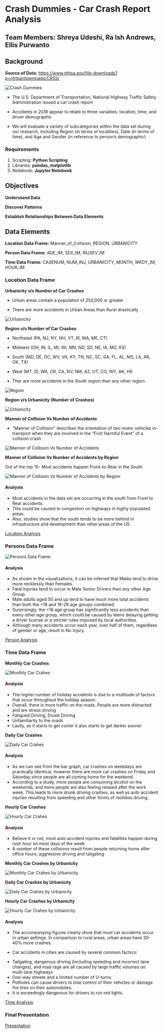 # Crash Dummies - Car Crash Report Analysis

## Team Members: Shreya Udeshi, Ra Ish Andrews, Ellis Purwanto

## Background

**Source of Data:** https://www.nhtsa.gov/file-downloads?p=nhtsa/downloads/CRSS/

![Crash Dummies](/images/1.gif)

* The U.S. Department of Transportation, National Highway Traffic Safety Administration issued a car crash report

* Accidents in 2018 appear to relate to three variables: location, time, and driver demographic

* We will evaluate a variety of subcategories within the data set during our research, including Region (in terms of localities), Date (in terms of time), and Age and Gender (in reference to person’s demographic)

### Requirements

1. Scripting: **Python Scripting**
2. Libraries: **pandas, matplotlib**
3. Notebook: **Jupyter Notebook**

## Objectives

**Understand Data**

**Discover Patterns**

**Establish Relationships Between Data Elements**

## Data Elements

**Location Data Frame:** Manner_of_Collision, REGION, URBANICITY

**Person Data Frame:** AGE_IM,  SEX_IM, INJSEV_IM

**Time Data Frame:** CASENUM, NUM_INJ, URBANICITY, MONTH, WKDY_IM, HOUR_IM

### Location Data Frame

**Urbanicity v/s Number of Car Crashes**

* Urban areas contain a population of 250,000 or greater

* There are more accidents in Urban Areas than Rural drastically

![Urbanicity](/images/urbanicity.png)

**Region v/s Number of Car Crashes**

* Northeast (PA, NJ, NY, NH, VT, RI, MA, ME, CT) 

* Midwest (OH, IN, IL, MI, WI, MN, ND, SD, NE, IA, MO, KS) 

* South (MD, DE, DC, WV, VA, KY, TN, NC, SC, GA, FL, AL, MS, LA, AR, OK, TX)

* West (MT, ID, WA, OR, CA, NV, NM, AZ, UT, CO, WY, AK, HI)

* Ther are more accidents in the *South* region than any other region

![Region](/images/region.png)

**Region v/s Urbanicity (Number of Crashes)**

![Urbanicity](/images/region_urbanicity.png)

**Manner of Collision Vs Number of Accidents**

* "Manner of Collision" describes the orientation of two motor vehicles in-transport when they are involved in the “First Harmful Event” of a collision crash

![Manner of Collision Vs Number of Accidents](/images/manner_coll.png)

**Manner of Collision Vs Number of Accidents by Region**

Out of the top 15- Most accidents happen Front-to-Rear in the South 

![Manner of Collision Vs Number of Accidents by Region](/images/manner_coll_region.png)

#### Analysis

* Most accidents in the data set are occurring in the south from Front to Rear accidents.
* This could be caused to congestion on highways in highly populated areas.
* Also, studies show that the south tends to be more behind in infrastructure and development  than other areas of the US

[Location Analysis](/Ra_Crash_Dummy_Analysis/Final_Accident_Analysis2018.ipynb)

### Persons Data Frame

![Persons Data Frame](/images/male_female.png)

#### Analysis

* As shown in the visualizations, it can be inferred that Males tend to drive more recklessly than Females.
* Fatal Injuries tend to occur in Male Senior Drivers than any other Age Group.
* Male adults aged 50 and up tend to have much more total accidents than both the <18 and 19-29 age groups combined.
* Surprisingly, the <18 age group has significantly less accidents than every other age group, which could be caused by teens delaying getting a driver license or a stricter rules imposed by local authorities.
* Although many accidents occur each year, over half of them, regardless of gender or age, result in No Injury.

[Person Analysis](/AutoInsuranceClaims.ipynb)

### Time Data Frame

**Monthly Car Crashes**  

![Monthly Car Crahes](/images/monthly.png)

#### Analysis

* The higher number of holiday accidents is due to a multitude of factors that occur throughout the holiday season.
* Overall, there is more traffic on the roads. People are more distracted and are stress driving
* Fatigued Driving, Drunk Driving
* Unfamiliarity to the roads
* Lastly, as it starts to get cooler it also starts to get darker sooner

**Daily Car Crashes**

![Daily Car Crahes](/images/daily.png)

#### Analysis

* As we can see from the bar graph, car crashes on weekdays are practically identical, however there are more car crashes on Friday and Saturday since people are all coming home for the weekend.
* According to a study, more people are consuming alcohol on the weekends, and more people are also feeling relaxed after the work week. This leads to more drunk driving crashes, as well as auto accident injuries resulting from speeding and other forms of reckless driving.

**Hourly Car Crashes**

![Hourly Car Crahes](/images/hourly.png)

#### Analysis

* Believe it or not, most auto accident injuries and fatalities happen during rush hour on most days of the week
* A number of these collisions result from people returning home after office hours, aggressive driving and tailgating 

**Monthly Car Crashes by Urbanicity**

![Monthly Car Crahes by Urbanicity](/images/monthly_urbanicity.png)

**Daily Car Crashes by Urbanicity**

![Daily Car Crahes by Urbanicity](/images/daily_urbanicity.png)

**Hourly Car Crashes by Urbanicity**

![Hourly Car Crahes by Urbanicity](/images/hourly_urbanicity.png)

#### Analysis

* The accompanying figures clearly show that most car accidents occur in urban settings. In comparison to rural areas, urban areas have 30-40% more crashes.
- Car accidents in cities are caused by several common factors:
* Tailgating, dangerous driving (including speeding and incorrect lane changes), and road rage are all caused by large traffic volumes on multi-lane highways
* One-way streets and a limited number of U-turns
* Potholes can cause drivers to lose control of their vehicles or damage the tires on their automobiles.
* It is exceedingly dangerous for drivers to run red lights.

[Time Analysis](/Crash_TimeAnalysis/main.ipynb)

### Final Presentation

[Presentation](/Crash_Dummies.pptx)



